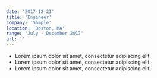```yaml
---
date: '2017-12-21'
title: 'Engineer'
company: 'Sample'
location: 'Boston, MA'
range: 'July - December 2017'
url: ''
---
```


- Lorem ipsum dolor sit amet, consectetur adipiscing elit.
- Lorem ipsum dolor sit amet, consectetur adipiscing elit. 
- Lorem ipsum dolor sit amet, consectetur adipiscing elit. 